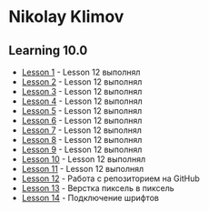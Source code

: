 # Nikolay Klimov
## Learning 10.0

* [Lesson 1](https://kn40r.github.io/lesson_1/ "Lesson 12 выполнял") - Lesson 12 выполнял
* [Lesson 2](https://kn40r.github.io/lesson_2/ "Lesson 12 выполнял") - Lesson 12 выполнял
* [Lesson 3](https://kn40r.github.io/lesson_3/ "Lesson 12 выполнял") - Lesson 12 выполнял
* [Lesson 4](https://kn40r.github.io/lesson_4/ "Lesson 12 выполнял") - Lesson 12 выполнял
* [Lesson 5](https://kn40r.github.io/lesson_5/ "Lesson 12 выполнял") - Lesson 12 выполнял
* [Lesson 6](https://kn40r.github.io/lesson_6/ "Lesson 12 выполнял") - Lesson 12 выполнял
* [Lesson 7](https://kn40r.github.io/lesson_7/ "Lesson 12 выполнял") - Lesson 12 выполнял
* [Lesson 8](https://kn40r.github.io/lesson_8/ "Lesson 12 выполнял") - Lesson 12 выполнял
* [Lesson 9](https://kn40r.github.io/lesson_9/ "Lesson 12 выполнял") - Lesson 12 выполнял
* [Lesson 10](https://kn40r.github.io/lesson_10/ "Lesson 12 выполнял") - Lesson 12 выполнял
* [Lesson 11](https://kn40r.github.io/lesson_11/ "Lesson 12 выполнял") - Lesson 12 выполнял
* [Lesson 12](https://kn40r.github.io/lesson_12/index.html "Есть неточности, form input + footer button center") - Работа с репозиторием на GitHub
* [Lesson 13](https://kn40r.github.io/lesson_13/index.html "Есть неточности, не пиксель в пиксель") - Верстка пиксель в пиксель
* [Lesson 14](https://kn40r.github.io/lesson_14/index.html "Fonts and font-apis") - Подключение шрифтов
